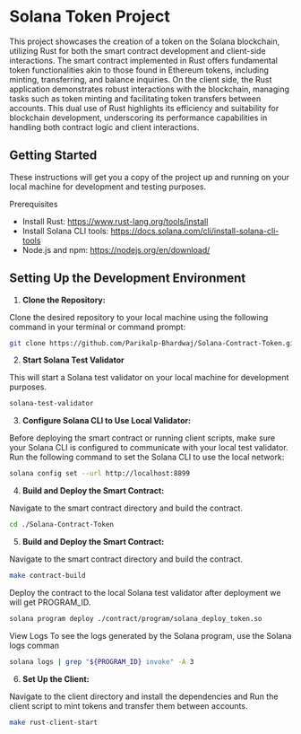 # Solana Token Project

This project showcases the creation of a token on the Solana blockchain, utilizing Rust for both the smart contract development and client-side interactions. The smart contract implemented in Rust offers fundamental token functionalities akin to those found in Ethereum tokens, including minting, transferring, and balance inquiries. On the client side, the Rust application demonstrates robust interactions with the blockchain, managing tasks such as token minting and facilitating token transfers between accounts. This dual use of Rust highlights its efficiency and suitability for blockchain development, underscoring its performance capabilities in handling both contract logic and client interactions.


## Getting Started
These instructions will get you a copy of the project up and running on your local machine for development and testing purposes.

Prerequisites
- Install Rust: https://www.rust-lang.org/tools/install
- Install Solana CLI tools: https://docs.solana.com/cli/install-solana-cli-tools
- Node.js and npm: https://nodejs.org/en/download/


## Setting Up the Development Environment

1. **Clone the Repository:**

Clone the desired repository to your local machine using the following command in your terminal or command prompt:

``` bash 
git clone https://github.com/Parikalp-Bhardwaj/Solana-Contract-Token.git
```


2. **Start Solana Test Validator**

This will start a Solana test validator on your local machine for development purposes.

```bash
solana-test-validator 
```

3. **Configure Solana CLI to Use Local Validator:**

Before deploying the smart contract or running client scripts, make sure your Solana CLI is configured to communicate with your local test validator. Run the following command to set the Solana CLI to use the local network:

```bash
solana config set --url http://localhost:8899
```

4. **Build and Deploy the Smart Contract:**

Navigate to the smart contract directory and build the contract.

```bash
cd ./Solana-Contract-Token
```

5. **Build and Deploy the Smart Contract:**

Navigate to the smart contract directory and build the contract.
```bash
make contract-build
```

Deploy the contract to the local Solana test validator after deployment we will get PROGRAM_ID.
```bash
solana program deploy ./contract/program/solana_deploy_token.so
```


View Logs
To see the logs generated by the Solana program, use the Solana logs comman
```bash
solana logs | grep "${PROGRAM_ID} invoke" -A 3
```

6. **Set Up the Client:**

Navigate to the client directory and install the dependencies and Run the client script to mint tokens and transfer them between accounts.

```bash
make rust-client-start
```

